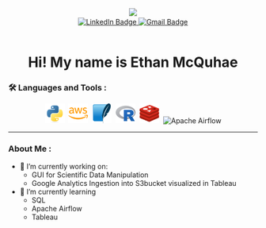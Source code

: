 <div id="header" align="center">
  <img src="https://media.giphy.com/media/unQ3IJU2RG7DO/giphy.gif" width="100"/>
</div>
<div id="badges" align="center">
  <a href="https://www.linkedin.com/in/ethan-mcquhae/">
    <img src="https://img.shields.io/badge/LinkedIn-blue?style=for-the-badge&logo=linkedin&logoColor=white" alt="LinkedIn Badge"/>
  </a>
  <a href="ethan.mcq01@gmail.com">
    <img src ="https://img.shields.io/badge/Gmail-D14836?style=for-the-badge&logo=gmail&logoColor=white" alt="Gmail Badge"/>
  </a>
</div>
<div align="center">
  <img src="https://komarev.com/ghpvc/?username=ethan-mcqe&style=flat-square&color=blue" alt=""/>
</div>

<h1 align="center"> Hi! My name is Ethan McQuhae </h1>

### :hammer_and_wrench: Languages and Tools :
<div align="center">
  <img src="https://github.com/devicons/devicon/blob/master/icons/python/python-original.svg" title="Python" alt="Python" width="40" height="40"/>&nbsp;
  <img src="https://github.com/devicons/devicon/blob/master/icons/amazonwebservices/amazonwebservices-plain-wordmark.svg" title="AWS" alt="AWS" width="40" height="40"/>&nbsp;
  <img src="https://github.com/devicons/devicon/blob/master/icons/sqlite/sqlite-original.svg" title="SQLite" alt="SQLite" width="40" height="40"/>&nbsp;
  <img src="https://github.com/devicons/devicon/blob/master/icons/r/r-original.svg" title="R" alt="R" width="40" height="40"/>&nbsp;
  <img src="https://github.com/devicons/devicon/blob/master/icons/redis/redis-original.svg" title="Redis" alt="Redis" width="40" height="40"/>&nbsp;
  <img src="https://github.com/jghoman/awesome-apache-airflow/blob/master/airflow-logo.png" title="Apache Airflow" alt="Apache Airflow" width="40" height="40"/>
</div>

---
	
### About Me :
- 🔭 I’m currently working on:
	- GUI for Scientific Data Manipulation
	- Google Analytics Ingestion into S3bucket visualized in Tableau
- 🌱 I’m currently learning
	- SQL
	- Apache Airflow 
	- Tableau
